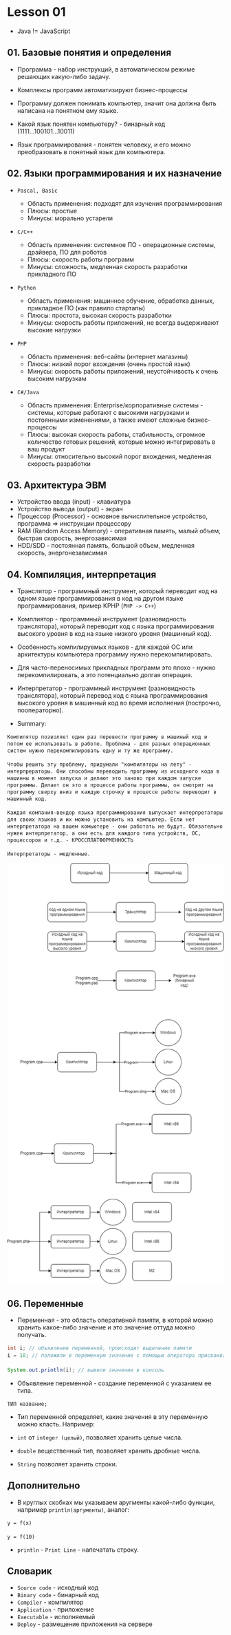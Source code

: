 # Lesson 01

* Java != JavaScript

## 01. Базовые понятия и определения

* Программа - набор инструкций, в автоматическом режиме решающих какую-либо задачу.

* Комплексы программ автоматизируют бизнес-процессы

* Программу должен понимать компьютер, значит она должна быть написана на понятном ему языке.

* Какой язык понятен компьютеру? - бинарный код (1111...100101...10011)

* Язык программирования - понятен человеку, и его можно преобразовать в понятный язык для компьютера.

## 02. Языки программирования и их назначение

* `Pascal, Basic`
    * Область применения: подходят для изучения программирования
	* Плюсы: простые
	* Минусы: морально устарели

* `C/C++`
	* Область применения: системное ПО - операционные системы, драйвера, ПО для роботов
	* Плюсы: скорость работы программ
	* Минусы: сложность, медленная скорость разработки прикладного ПО

* `Python`
	* Область применения: машинное обучение, обработка данных, прикладное ПО (как правило стартапы)
	* Плюсы: простота, высокая скорость разработки
	* Минусы: скорость работы приложений, не всегда выдерживают высокие нагрузки

* `PHP`
	* Область применения: веб-сайты (интернет магазины)
	* Плюсы: низкий порог вхождения (очень простой язык)
	* Минусы: скорость работы приложений, неустойчивость к очень высоким нагрузкам

* `C#/Java`
	* Область применения: Enterprise/корпоративные системы - системы, которые работают с высокими нагрузками и постоянными изменениями, а также имеют сложные бизнес-процессы
	* Плюсы: высокая скорость работы, стабильность, огромное количество готовых решений, которые можно интегрировать в ваш продукт
	* Минусы: относительно высокий порог вхождения, медленная скорость разработки

## 03. Архитектура ЭВМ

* Устройство ввода (input) - клавиатура
* Устройство вывода (output) - экран
* Процессор (Processor) - основное вычислительное устройство, программа => инструкции процессору
* RAM (Random Access Memory) - оперативная память, малый объем, быстрая скорость, энергозависимая
* HDD/SDD - постоянная память, большой объем, медленная скорость, энергонезависимая

## 04. Компиляция, интерпретация

* Транслятор - программный инструмент, который переводит код на одном языке программирования в код на другом языке программирования, пример KPHP (`PHP -> C++`)

* Комплиятор - программный инструмент (разновидность транслятора), который переводит код с языка программирования высокого уровня в код на языке низкого уровня (машинный код).

* Особенность компилируемых языков - для каждой ОС или архитектуры компьютера программу нужно перекомпилировать.

* Для часто-переносимых прикладных программ это плохо - нужно перекомпилировать, а это потенциально долгая операция.

* Интерпретатор - программный инструмент (разновидность транслятора), который перевод код с языка программирования высокого уровня в машинный код во время исполнения (построчно, пооператорно).

* Summary:

```
Компилятор позволяет один раз перевести программу в машиный код и потом ее использовать в работе. Проблема - для разных операционных систем нужно перекомпилировать одну и ту же программу.

Чтобы решить эту проблему, придумали "компиляторы на лету" - интерпрераторы. Они способны переводить программу из исходного кода в машинны в момент запуска и делают это заново при каждом запуске программы. Делает он это в процессе работы программы, он смотрит на программу сверху вниз и каждую строчку в процессе работы переводит в машинный код.

Каждая компания-вендор языка программирования выпускает интерпретаторы для своих языков и их можно установить на компьютер. Если нет интерпретатора на вашем комьютере - они работать не будут. Обязательно нужен интерпретатор, а они есть для каждого типа устройств, ОС, процессоров и т.д. - КРОССПЛАТФОРМЕННОСТЬ

Интерпретаторы - медленные.
```

![image](img/1.png)

## 06. Переменные

* Переменная - это область оперативной памяти, в которой можно хранить какое-либо значение и это значение оттуда можно получать.

```java
int i; // объявление переменной, происходит выделение памяти
i = 10; // положили в переменную значение с помощью оператора присваивания

System.out.println(i); // вывели значение в консоль
```

* Объявление переменной - создание переменной с указанием ее типа.

```
ТИП название;
```

* Тип переменной определяет, какие значения в эту переменную можно класть. Например:

* `int` от `integer (целый)`, позволяет хранить целые числа.
* `double` вещественный тип, позволяет хранить дробные числа.
* `String` позволяет хранить строки.

## Дополнительно

* В круглых скобках мы указываем аругменты какой-либо функции, например `println(аргументы)`, аналог:

```
y = f(x)

y = f(10)
```

* `println` - `Print Line` - напечатать строку.


## Словарик

* `Source code` - исходный код
* `Binary code` - бинарный код
* `Compiler` - компилятор
* `Application` - приложение
* `Executable` - исполняемый
* `Deploy` - размещение приложения на сервере